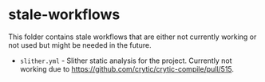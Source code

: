 # stale-workflows

This folder contains stale workflows that are either not currently working or not used but might be needed in the future.

- `slither.yml` - Slither static analysis for the project. Currently not working due to https://github.com/crytic/crytic-compile/pull/515.
